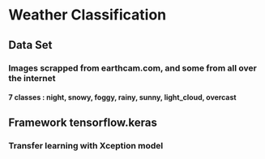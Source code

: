 # Weather Classification 
## Data Set
### Images scrapped from earthcam.com, and some from all over the internet
#### 7 classes : night, snowy, foggy, rainy, sunny, light_cloud, overcast

## Framework tensorflow.keras
### Transfer learning with Xception model
